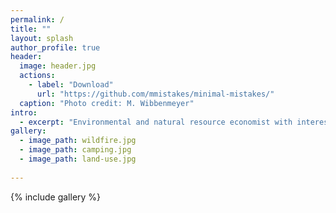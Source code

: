 ```yaml
---
permalink: /
title: ""
layout: splash
author_profile: true
header:
  image: header.jpg
  actions:
    - label: "Download"
      url: "https://github.com/mmistakes/minimal-mistakes/"
  caption: "Photo credit: M. Wibbenmeyer"
intro: 
  - excerpt: "Environmental and natural resource economist with interests in management and policy related to forests, outdoor recreation, land use, and wildfire."
gallery:
  - image_path: wildfire.jpg
  - image_path: camping.jpg
  - image_path: land-use.jpg
  
---
```


{% include gallery  %}
